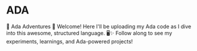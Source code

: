 # ADA
🌟 Ada Adventures 🌟  Welcome! Here I'll be uploading my Ada code as I dive into this awesome, structured language. 🖥️✨ Follow along to see my experiments, learnings, and Ada-powered projects!
